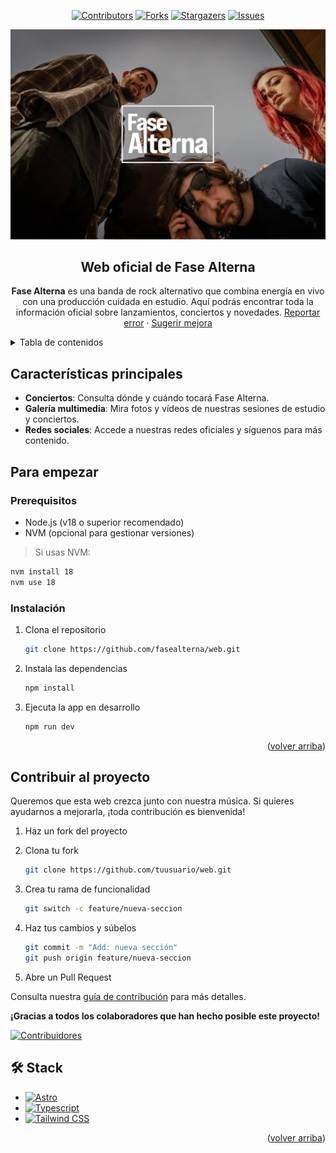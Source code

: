 <a name="readme-top"></a>

<div align="center">

[![Contributors][contributors-shield]][contributors-url]
[![Forks][forks-shield]][forks-url]
[![Stargazers][stars-shield]][stars-url]
[![Issues][issues-shield]][issues-url]

<a href="https://fasealterna.es" target="_blank" rel="noopener noreferrer">
  <img width="720px" src="./src/assets/fallback.webp" alt="Logo Fase Alterna" />
</a>

## Web oficial de Fase Alterna

**Fase Alterna** es una banda de rock alternativo que combina energía en vivo con una producción cuidada en estudio. Aquí podrás encontrar toda la información oficial sobre lanzamientos, conciertos y novedades.
[Reportar error](https://github.com/sierrapablo/fasealterna-web/issues) · [Sugerir mejora](https://github.com/sierrapablo/fasealterna-web/issues)

</div>

<details>
<summary>Tabla de contenidos</summary>

- [Web oficial de Fase Alterna](#web-oficial-de-fase-alterna)
- [Características principales](#características-principales)
- [Para empezar](#para-empezar)
  - [Prerequisitos](#prerequisitos)
  - [Instalación](#instalación)
- [Contribuir al proyecto](#contribuir-al-proyecto)
- [🛠️ Stack](#️-stack)

</details>

## Características principales

* **Conciertos**: Consulta dónde y cuándo tocará Fase Alterna.
* **Galería multimedia**: Mira fotos y vídeos de nuestras sesiones de estudio y conciertos.
* **Redes sociales**: Accede a nuestras redes oficiales y síguenos para más contenido.

## Para empezar

### Prerequisitos

* Node.js (v18 o superior recomendado)
* NVM (opcional para gestionar versiones)

> Si usas NVM:

```sh
nvm install 18
nvm use 18
```

### Instalación

1. Clona el repositorio

   ```sh
   git clone https://github.com/fasealterna/web.git
   ```

2. Instala las dependencias

   ```sh
   npm install
   ```

3. Ejecuta la app en desarrollo

   ```sh
   npm run dev
   ```

<p align="right">(<a href="#readme-top">volver arriba</a>)</p>

## Contribuir al proyecto

Queremos que esta web crezca junto con nuestra música. Si quieres ayudarnos a mejorarla, ¡toda contribución es bienvenida!

1. Haz un fork del proyecto

2. Clona tu fork

   ```sh
   git clone https://github.com/tuusuario/web.git
   ```

3. Crea tu rama de funcionalidad

   ```sh
   git switch -c feature/nueva-seccion
   ```

4. Haz tus cambios y súbelos

   ```sh
   git commit -m "Add: nueva sección"
   git push origin feature/nueva-seccion
   ```

5. Abre un Pull Request

Consulta nuestra [guía de contribución](https://github.com/sierrapablo/fasealterna-web/blob/main/CONTRIBUTING.md) para más detalles.

**¡Gracias a todos los colaboradores que han hecho posible este proyecto!**

[![Contribuidores](https://contrib.rocks/image?repo=sierrapablo/fasealterna-web&max=500&columns=20)](https://github.com/sierrapablo/fasealterna-web/graphs/contributors)

## 🛠️ Stack

* [![Astro][astro-badge]][astro-url]
* [![Typescript][typescript-badge]][typescript-url]
* [![Tailwind CSS][tailwind-badge]][tailwind-url]

<p align="right">(<a href="#readme-top">volver arriba</a>)</p>

[astro-url]: https://astro.build/
[typescript-url]: https://www.typescriptlang.org/
[tailwind-url]: https://tailwindcss.com/
[astro-badge]: https://img.shields.io/badge/Astro-fff?style=for-the-badge&logo=astro&logoColor=bd303a&color=352563
[typescript-badge]: https://img.shields.io/badge/Typescript-007ACC?style=for-the-badge&logo=typescript&logoColor=white&color=blue
[tailwind-badge]: https://img.shields.io/badge/Tailwind-ffffff?style=for-the-badge&logo=tailwindcss&logoColor=38bdf8
[animations-badge]: https://img.shields.io/badge/@midudev/tailwind-animations-ff69b4?style=for-the-badge&logo=node.js&logoColor=white&color=blue
[contributors-shield]: https://img.shields.io/github/contributors/fasealterna/web.svg?style=for-the-badge
[contributors-url]: https://github.com/sierrapablo/fasealterna-web/graphs/contributors
[forks-shield]: https://img.shields.io/github/forks/fasealterna/web.svg?style=for-the-badge
[forks-url]: https://github.com/sierrapablo/fasealterna-web/network/members
[stars-shield]: https://img.shields.io/github/stars/fasealterna/web.svg?style=for-the-badge
[stars-url]: https://github.com/sierrapablo/fasealterna-web/stargazers
[issues-shield]: https://img.shields.io/github/issues/fasealterna/web.svg?style=for-the-badge
[issues-url]: https://github.com/sierrapablo/fasealterna-web/issues
